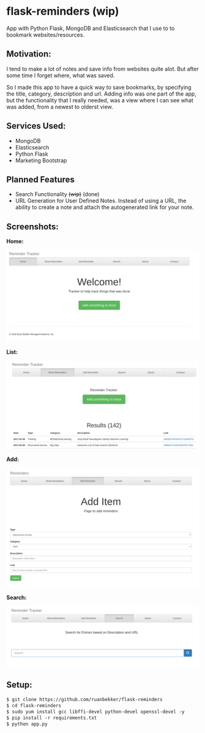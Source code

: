 # flask-reminders (wip)
App with Python Flask, MongoDB and Elasticsearch that I use to to bookmark websites/resources.

## Motivation:

I tend to make a lot of notes and save info from websites quite alot. But after some time I forget where, what was saved. 

So I made this app to have a quick way to save bookmarks, by specifying the title, category, description and url. Adding info was one part of the app, but the functionality that I really needed, was a view where I can see what was added, from a newest to olderst view.

## Services Used:

* MongoDB
* Elasticsearch
* Python Flask
* Marketing Bootstrap

## Planned Features

* Search Functionality ~~(wip)~~ (done)
* URL Generation for User Defined Notes. Instead of using a URL, the ability to create a note and attach the autogenerated link for your note.

## Screenshots:

**Home:**

![Alt text](/screenshots/screenshot-home.png?raw=true "Home Screen")

**List:**

![Alt text](/screenshots/screenshot-list.png?raw=true "List Screen")

**Add:**

![Alt text](/screenshots/screenshot-add.png?raw=true "Add Screen")

**Search:**

![Alt text](/screenshots/screenshot-search.png?raw=true "Search Screen")

## Setup:

```
$ git clone https://github.com/ruanbekker/flask-reminders
$ cd flask-reminders
$ sudo yum install gcc libffi-devel python-devel openssl-devel -y
$ pip install -r requirements.txt
$ python app.py
```
